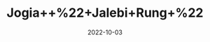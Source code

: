 ---
title: 'Jogia++%22+Jalebi+Rung+%22'
date: '2022-10-03' 
metatag: '' 
inventory: '0' 
draft: false 
# meta description 
shortDescripton: ''
description: 'Colour'
longdescription: ''
featured: True
# product Price
price: '30.0'
# Product Short Description
productID: '51C0D86F-2125-ED11-9968-005056B3A416'
type: 'products'
category: 'Colour' 
thumnailproduct: 'https://eraconnect.blob.core.windows.net/product-images/aminsaddiquidawakhana/51C0D86F-2125-ED11-9968-005056B3A416.webp' 
images:
  - image: 'https://eraconnect.blob.core.windows.net/product-images/aminsaddiquidawakhana/51C0D86F-2125-ED11-9968-005056B3A416.webp'  
Variants:
---